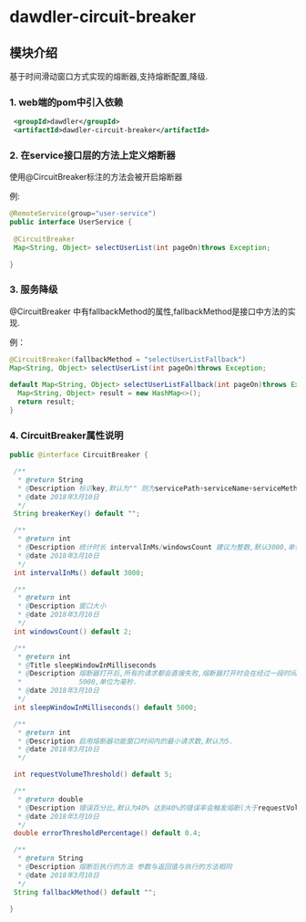 # dawdler-circuit-breaker

## 模块介绍

基于时间滑动窗口方式实现的熔断器,支持熔断配置,降级.

### 1. web端的pom中引入依赖

```xml
 <groupId>dawdler</groupId>
 <artifactId>dawdler-circuit-breaker</artifactId>
```

### 2. 在service接口层的方法上定义熔断器

使用@CircuitBreaker标注的方法会被开启熔断器

例:

```java
@RemoteService(group="user-service")
public interface UserService {
 
 @CircuitBreaker
 Map<String, Object> selectUserList(int pageOn)throws Exception;
 
}
```

### 3. 服务降级

@CircuitBreaker 中有fallbackMethod的属性,fallbackMethod是接口中方法的实现.

例：

```java
@CircuitBreaker(fallbackMethod = "selectUserListFallback")
Map<String, Object> selectUserList(int pageOn)throws Exception;
 
default Map<String, Object> selectUserListFallback(int pageOn)throws Exception{
  Map<String, Object> result = new HashMap<>();
  return result;
}
```

### 4. CircuitBreaker属性说明

```java
public @interface CircuitBreaker {

 /**
  * @return String
  * @Description 标识key,默认为"" 则为servicePath+serviceName+serviceMethod组合
  * @date 2018年3月10日
  */
 String breakerKey() default "";

 /**
  * @return int
  * @Description 统计时长 intervalInMs/windowsCount 建议为整数,默认3000,单位为毫秒.
  * @date 2018年3月10日
  */
 int intervalInMs() default 3000;

 /**
  * @return int
  * @Description 窗口大小
  * @date 2018年3月10日
  */
 int windowsCount() default 2;

 /**
  * @return int
  * @Title sleepWindowInMilliseconds
  * @Description 熔断器打开后,所有的请求都会直接失败,熔断器打开时会在经过一段时间后就放行一条请求成功则关闭熔断器,此配置就为指定的这段时间,默认值是
  *              5000,单位为毫秒.
  * @date 2018年3月10日
  */
 int sleepWindowInMilliseconds() default 5000;

 /**
  * @return int
  * @Description 启用熔断器功能窗口时间内的最小请求数,默认为5.
  * @date 2018年3月10日
  */

 int requestVolumeThreshold() default 5;

 /**
  * @return double
  * @Description 错误百分比,默认为40% 达到40%的错误率会触发熔断(大于requestVolumeThreshold)
  * @date 2018年3月10日
  */
 double errorThresholdPercentage() default 0.4;

 /**
  * @return String
  * @Description 熔断后执行的方法 参数与返回值与执行的方法相同
  * @date 2018年3月10日
  */
 String fallbackMethod() default "";

}
```
